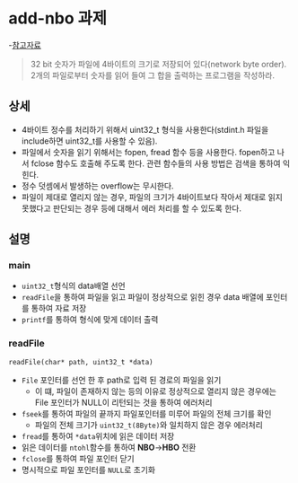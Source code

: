 # add-nbo 과제

-[참고자료](https://gitlab.com/gilgil/sns/-/wikis/byte-order/report-add-nbo)

> 32 bit 숫자가 파일에 4바이트의 크기로 저장되어 있다(network byte order). 2개의 파일로부터 숫자를 읽어 들여 그 합을 출력하는 프로그램을 작성하라.

## 상세
* 4바이트 정수를 처리하기 위해서 uint32_t 형식을 사용한다(stdint.h 파일을 include하면 uint32_t를 사용할 수 있음).
* 파일에서 숫자을 읽기 위해서는 fopen, fread 함수 등을 사용한다. fopen하고 나서 fclose 함수도 호출해 주도록 한다. 관련 함수들의 사용 방법은 검색을 통하여 익힌다.
* 정수 덧셈에서 발생하는 overflow는 무시한다.
* 파일이 제대로 열리지 않는 경우, 파일의 크기가 4바이트보다 작아서 제대로 읽지 못했다고 판단되는 경우 등에 대해서 에러 처리를 할 수 있도록 한다.

## 설명
### main
* `uint32_t`형식의 data배열 선언
* `readFile`을 통하여 파일을 읽고 파일이 정상적으로 읽힌 경우 data 배열에 포인터를 통하여 자료 저장
* `printf`를 통하여 형식에 맞게 데이터 출력

### readFile
`readFile(char* path, uint32_t *data)`
* `File` 포인터를 선언 한 후 path로 입력 된 경로의 파일을 읽기
    * 이 떄, 파일이 존재하지 않는 등의 이유로 정상적으로 열리지 않은 경우에는 File 포인터가 NULL이 리턴되는 것을 통하여 에러처리
* `fseek`를 통하여 파일의 끝까지 파일포인터를 미루어 파일의 전체 크기를 확인
    * 파일의 전체 크기가 `uint32_t(8Byte)`와 일치하지 않은 경우 에러처리
* `fread`를 통하여 `*data`위치에 읽은 데이터 저장
* 읽은 데이터를 `ntohl`함수를 통하여 **NBO**->**HBO** 전환
* `fclose`를 통하여 파일 포인터 닫기
* 명시적으로 파일 포인터를 `NULL`로 초기화